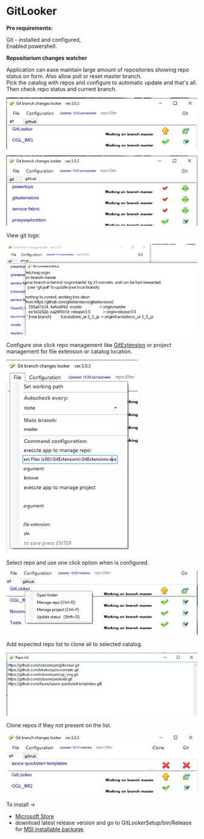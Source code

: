 # GitLooker

**Pre requirements:**

Git - installed and configured,  
Enabled powershell.

**Repositorium changes watcher**

Application can ease maintain large amount of repositories showing repo status on form.
Also allow pull or reset master branch.  
Pick the catalog with repos and configure to automatic update and that's all.  
Then check repo status and current branch.

![repo1.png](img/repo1.png "repo1.png")

![repo1.png](img/repo2.png "repo1.png")

View git logs:

![repo1.png](img/repo3.png "repo1.png")

Configure one click repo management like [GitExtension](https://github.com/gitextensions/gitextensions#:~:text=GitHub%20-%20gitextensions%2Fgitextensions%3A%20Git%20Extensions%20is%20a%20standalone,with%20Windows%20Explorer%20and%20Microsoft%20Visual%20Studio%20%282015%2F2017%2F2019%29.) or project management for file extension or catalog location.

![repo1.png](img/repo4.png "repo1.png")

Select repo and use one click option when is configured.

![repo1.png](img/repo5.png "repo1.png")

Add expected repo list to clone all to selected catalog.

![repo1.png](img/repo6.png "repo1.png")

Clone repos if they not present on the list.

![repo1.png](img/repo7.png "repo1.png")

To install -> 
- [Microsoft Store](https://www.microsoft.com/store/apps/9PK6TGX9T87P) 
- download latest release version and go to GitLookerSetup/bin/Release
for [MSI installable package](https://github.com/robsonrjan/GitLooker/releases).

